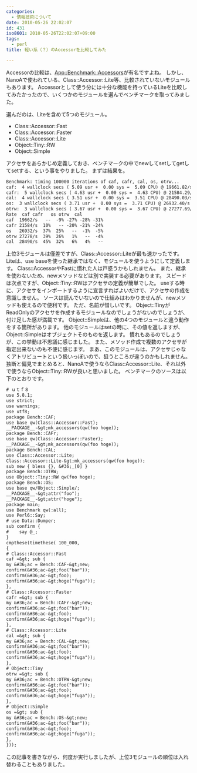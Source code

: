 ```yaml
---
categories:
  - 情報技術について
date: 2010-05-26 22:02:07
id: 431
iso8601: 2010-05-26T22:02:07+09:00
tags:
  - perl
title: 軽い系（？）のAccessorを比較してみた

---
```


<p>Accessorの比較は、<a href="http://search.cpan.org/dist/App-Benchmark-Accessors/lib/App/Benchmark/Accessors.pm">App::Benchmark::Accessors</a>が有名ですよね。
しかし、NanoAで使われている、Class::Accessor::Lite等、比較されていないモジュールもあります。
Accessorとして使う分には十分な機能を持っているLiteを比較してみたかったので、いくつかのモジュールを選んでベンチマークを取ってみました。</p>

<p>
選んだのは、Liteを含めて5つのモジュール。</p>

<ul>
<li>Class::Accessor::Fast</li>
<li>Class::Accessor::Faster</li>
<li>Class::Accessor::Lite</li>
<li>Object::Tiny::RW</li>
<li>Object::Simple</li>
</ul>

<p>アクセサをあらかじめ定義しておき、ベンチマークの中でnewしてsetしてgetしてsetする、という事をやりました。
まずは結果を。</p>

```default
Benchmark: timing 100000 iterations of caf, cafr, cal, os, otrw...
caf:  4 wallclock secs ( 5.09 usr +  0.00 sys =  5.09 CPU) @ 19661.82/s (n=100000)
cafr:  5 wallclock secs ( 4.63 usr +  0.00 sys =  4.63 CPU) @ 21584.29/s (n=100000)
cal:  4 wallclock secs ( 3.51 usr +  0.00 sys =  3.51 CPU) @ 28490.03/s (n=100000)
os:  3 wallclock secs ( 3.71 usr +  0.00 sys =  3.71 CPU) @ 26932.40/s (n=100000)
otrw:  3 wallclock secs ( 3.67 usr +  0.00 sys =  3.67 CPU) @ 27277.69/s (n=100000)
Rate  caf cafr   os otrw  cal
caf  19662/s   --  -9% -27% -28% -31%
cafr 21584/s  10%   -- -20% -21% -24%
os   26932/s  37%  25%   --  -1%  -5%
otrw 27278/s  39%  26%   1%   --  -4%
cal  28490/s  45%  32%   6%   4%   --
```

<p>上位3モジュールは僅差ですが、Class::Accessor::Liteが最も速かったです。
Liteは、use baseを使った継承ではなく、モジュールを使うようにして定義します。
Class::AccessorやFastに慣れた人は戸惑うかもしれません。
また、継承を使わないため、newメソッドなどは別で実装する必要があります。
スピードは次点ですが、Object::Tiny::RWはアクセサの定義が簡単でした。
useする時に、アクセサをインポートするように宣言すればよいだけで、アクセサの作成を意識しません。
ソースは読んでいないので仕組みはわかりませんが、newメソッドも使えるので便利です。
ただ、名前が惜しいです。
Object::TinyがReadOnlyのアクセサを作成するモジュールなのでしょうがないのでしょうが、付け足した感が満載です。
Object::Simpleは、他の4つのモジュールと違う動作をする箇所があります。
他のモジュールはsetの時に、その値を返しますが、Object::Simpleはオブジェクトそのものを返します。
慣れもあるのでしょうが、この挙動は不思議に感じました。
また、メソッド作成で複数のアクセサが指定出来ないのも不便に感じます。
まあ、このモジュールは、アクセサじゃなくアトリビュートという扱いっぽいので、狙うところが違うのかもしれません。
独断と偏見でまとめると、NanoAで使うならClass::Accessor::Lite、それ以外で使うならObject::Tiny::RWが良いと思いました。
ベンチマークのソースは以下のとおりです。</p>

```default
# ｕｔｆ８
use 5.8.1;
use strict;
use warnings;
use utf8;
package Bench::CAF;
use base qw(Class::Accessor::Fast);
__PACKAGE__-&gt;mk_accessors(qw(foo hoge));
package Bench::CAFr;
use base qw(Class::Accessor::Faster);
__PACKAGE__-&gt;mk_accessors(qw(foo hoge));
package Bench::CAL;
use Class::Accessor::Lite;
Class::Accessor::Lite-&gt;mk_accessors(qw(foo hoge));
sub new { bless {}, &#36;_[0] }
package Bench::OTRW;
use Object::Tiny::RW qw(foo hoge);
package Bench::OS;
use base qw/Object::Simple/;
__PACKAGE__-&gt;attr("foo");
__PACKAGE__-&gt;attr("hoge");
package main;
use Benchmark qw(:all);
use Perl6::Say;
# use Data::Dumper;
sub confirm {
#    say @_;
}
cmpthese(timethese( 100_000,
{
# Class::Accessor::Fast
caf =&gt; sub {
my &#36;ac = Bench::CAF-&gt;new;
confirm(&#36;ac-&gt;foo("bar"));
confirm(&#36;ac-&gt;foo);
confirm(&#36;ac-&gt;hoge("fuga"));
},
# Class::Accessor::Faster
cafr =&gt; sub {
my &#36;ac = Bench::CAFr-&gt;new;
confirm(&#36;ac-&gt;foo("bar"));
confirm(&#36;ac-&gt;foo);
confirm(&#36;ac-&gt;hoge("fuga"));
},
# Class::Accessor::Lite
cal =&gt; sub {
my &#36;ac = Bench::CAL-&gt;new;
confirm(&#36;ac-&gt;foo("bar"));
confirm(&#36;ac-&gt;foo);
confirm(&#36;ac-&gt;hoge("fuga"));
},
# Object::Tiny
otrw =&gt; sub {
my &#36;ac = Bench::OTRW-&gt;new;
confirm(&#36;ac-&gt;foo("bar"));
confirm(&#36;ac-&gt;foo);
confirm(&#36;ac-&gt;hoge("fuga"));
},
# Object::Simple
os =&gt; sub {
my &#36;ac = Bench::OS-&gt;new;
confirm(&#36;ac-&gt;foo("bar"));
confirm(&#36;ac-&gt;foo);
confirm(&#36;ac-&gt;hoge("fuga"));
},
}));
```

<p>この記事を書きながら、何度か実行しましたが、上位3モジュールの順位は入れ替わることもありました。</p>
    	